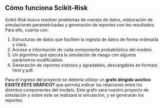 ## Cómo funciona Scikit-Risk

Scikit-Risk busca resolver problemas de manejo de datos, elaboración de simulaciones parametrizadas y generación de reportes con los resultados. Para ello, cuenta con:

1. Estructuras de datos que faciliten la ingesta de datos de forma ordenada y clara.
2. Acceso a información de cada componente probabilístico del modelo.
3. Un algoritmo que ejecuta la simulación de riesgo con algunos parámetros modificables.
4. Generación de reportes vistosos y agradables, descargables en formato html y pdf.

Para el ingreso del proyecto se debería utilizar un **grafo dirigido acíclico** **EXISTE ESTE GRÁFICO?** que permita indicar las relaciones entre los distintos componentes del modelo. Este gráfo sera nuestro proyecto de simulación y sobre este se realizará la simulación, y se generarán los reportes.

